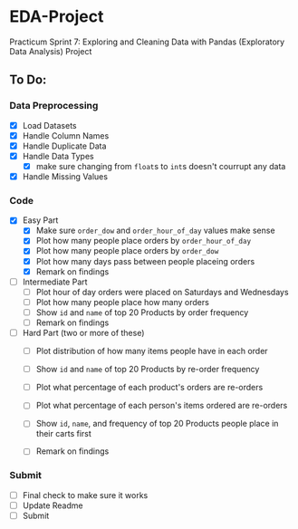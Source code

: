 # EDA-Project
Practicum Sprint 7: Exploring and Cleaning Data with Pandas (Exploratory Data Analysis) Project

## To Do:
### Data Preprocessing
- [x] Load Datasets
- [x] Handle Column Names
- [x] Handle Duplicate Data
- [x] Handle Data Types
    - [x] make sure changing from `float`s to `int`s doesn't courrupt any data
- [x] Handle Missing Values

### Code
- [x] Easy Part
    - [x] Make sure `order_dow` and `order_hour_of_day` values make sense
    - [x] Plot how many people place orders by `order_hour_of_day`
    - [x] Plot how many people place orders by `order_dow`
    - [x] Plot how many days pass between people placeing orders
    - [x] Remark on findings
- [ ] Intermediate Part
    - [ ] Plot hour of day orders were placed on Saturdays and Wednesdays
    - [ ] Plot how many people place how many orders
    - [ ] Show `id` and `name` of top 20 Products by order frequency
    - [ ] Remark on findings
- [ ] Hard Part (two or more of these)
    - [ ] Plot distribution of how many items people have in each order
    - [ ] Show `id` and `name` of top 20 Products by re-order frequency
    - [ ] Plot what percentage of each product's orders are re-orders
    - [ ] Plot what percentage of each person's items ordered are re-orders
    - [ ] Show `id`, `name`, and frequency of top 20 Products people place in their carts first
    - [ ] Remark on findings


### Submit
- [ ] Final check to make sure it works
- [ ] Update Readme
- [ ] Submit